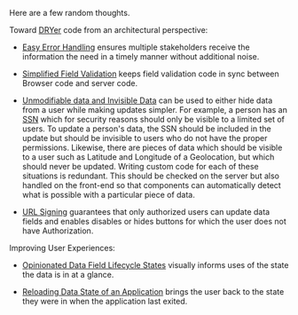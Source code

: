
Here are a few random thoughts.

Toward [DRYer](https://medium.com/kite-srm/what-writing-dry-code-really-means-a8bb031289c9) 
code from an architectural perspective:

- [Easy Error Handling](EasyErrorHandling.md) ensures multiple stakeholders receive the information
  the need in a timely manner without additional noise.

- [Simplified Field Validation](Validation.md) keeps field validation code in sync between 
  Browser code and server code.

- [Unmodifiable data and Invisible Data](UnmodifiableAndInvisibleData.md) can be used to 
  either hide data from a user while making updates simpler. For example, a person has an 
  [SSN](https://www.ssa.gov/ssnumber/) which for security reasons should only be visible to a 
  limited set of users. To update a person's data, the SSN should be included in the update 
  but should be invisible to users who do not have the proper permissions. Likewise, there are 
  pieces of data which should be visible to a user such as Latitude and Longitude of a Geolocation, 
  but which should never be updated. Writing custom code for each of these situations is redundant.
  This should be checked on the server but also handled on the front-end so that components
  can automatically detect what is possible with a particular piece of data.

- [URL Signing](UrlSigning.md) guarantees that only authorized users can update data fields 
  and enables disables or hides buttons for which the user does not have Authorization.

Improving User Experiences:

- [Opinionated Data Field Lifecycle States](OpinionatedDataFieldLifecycle.md) visually informs uses of
  the state the data is in at a glance.

- [Reloading Data State of an Application](Reload.md) brings the user back to
  the state they were in when the application last exited.

